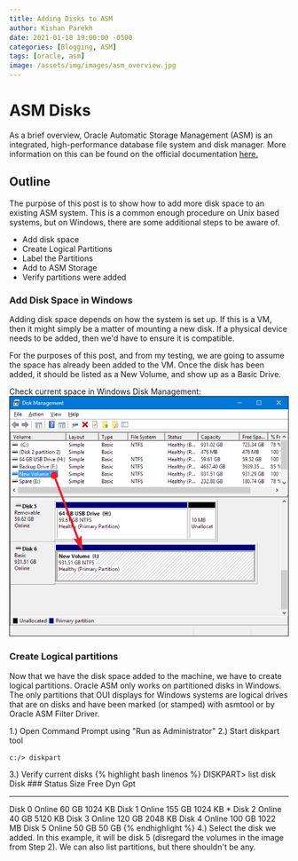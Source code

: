 ```yaml
---
title: Adding Disks to ASM
author: Kishan Parekh
date: 2021-01-18 19:00:00 -0500
categories: [Blogging, ASM]
tags: [oracle, asm]
image: /assets/img/images/asm_overview.jpg
---
```


# ASM Disks

As a brief overview, Oracle Automatic Storage Management (ASM) is an integrated, high-performance database file system and disk manager. More information on this can be found on the official documentation [here.](https://docs.oracle.com/cd/E11882_01/server.112/e18951/asmcon.htm#OSTMG036)

## Outline

The purpose of this post is to show how to add more disk space to an existing ASM system. This is a common enough procedure on Unix based systems, but on Windows, there are some additional steps to be aware of.

- Add disk space
- Create Logical Partitions
- Label the Partitions
- Add to ASM Storage
- Verify partitions were added

### Add Disk Space in Windows

Adding disk space depends on how the system is set up.
If this is a VM, then it might simply be a matter of mounting a new disk. If a physical device needs to be added, then we'd have to ensure it is compatible.

For the purposes of this post, and from my testing, we are going to assume the space has already been added to the VM. Once the disk has been added, it should be listed as a New Volume, and show up as a Basic Drive.

Check current space in Windows Disk Management:
![Example of Disk Management](/assets/img/images/diskmgmt.png)

### Create Logical partitions

Now that we have the disk space added to the machine, we have to create logical partitions. Oracle ASM only works on partitioned disks in Windows.  
The only partitions that OUI displays for Windows systems are logical drives that are on disks and have been marked (or stamped) with asmtool or by Oracle ASM Filter Driver.

1.) Open Command Prompt using "Run as Administrator"
2.) Start diskpart tool

    c:/> diskpart

3.) Verify current disks
    {% highlight bash linenos %}
DISKPART> list disk
Disk ###  Status         Size     Free     Dyn  Gpt
--------  -------------  -------  -------  ---  ---
Disk 0    Online           60 GB  1024 KB
Disk 1    Online          155 GB  1024 KB   *
Disk 2    Online           40 GB  5120 KB
Disk 3    Online          120 GB  2048 KB
Disk 4    Online          100 GB  1022 MB
Disk 5    Online           50 GB    50 GB
{% endhighlight %}
4.) Select the disk we added. In this example, it will be disk 5 (disregard the volumes in the image from Step 2). We can also list partitions, but there shouldn't be any.
